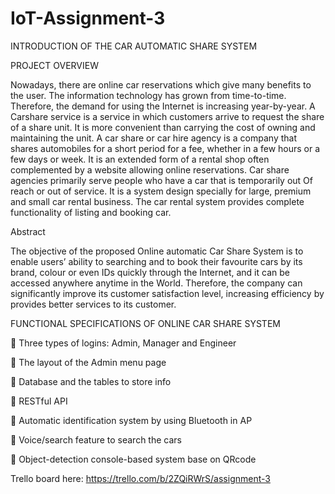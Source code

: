 # IoT-Assignment-3

INTRODUCTION OF THE CAR AUTOMATIC SHARE SYSTEM

PROJECT OVERVIEW

Nowadays, there are online car reservations which give many benefits to the user. The information technology has grown from time-to-time. Therefore, the demand for using the Internet is increasing year-by-year. 
A Carshare service is a service in which customers arrive to request the share of a share unit. It is more convenient than carrying the cost of owning and maintaining the unit. A car share or car hire agency is a company that shares automobiles for a short period for a fee, whether in a few hours or a few days or week. It is an extended form of a rental shop often complemented by a website allowing online reservations. Car share agencies primarily serve people who have a car that is temporarily out Of reach or out of service. It is a system design specially for large, premium and small car rental business. The car rental system provides complete functionality of listing and booking car.


Abstract

The objective of the proposed Online automatic Car Share System is to enable users’ ability to searching and to book their favourite cars by its brand, colour or even IDs quickly through the Internet, and it can be accessed anywhere anytime in the World. Therefore, the company can significantly improve its customer satisfaction level, increasing efficiency by provides better services to its customer.



FUNCTIONAL SPECIFICATIONS OF ONLINE CAR SHARE SYSTEM

	Three types of logins: Admin, Manager and Engineer

	The layout of the Admin menu page

	Database and the tables to store info

	RESTful API

	Automatic identification system by using Bluetooth in AP

	Voice/search feature to search the cars

	Object-detection console-based system base on QRcode


Trello board here: https://trello.com/b/2ZQiRWrS/assignment-3

